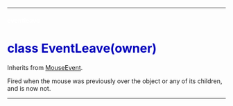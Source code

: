 
---

#### <font color='#FFF'>eventleave</font> ####
# <font color='#00B'>class EventLeave(owner)</font> #

Inherits from [MouseEvent](cls_MouseEvent.md).

Fired when the mouse was previously over the object or any of its  children, and is now not.






---

